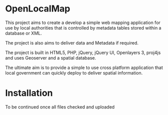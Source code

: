 OpenLocalMap
============

This project aims to create a develop a simple web mapping application for use by local authorities that is controlled by metadata tables stored within a database or XML.

The project is also aims to deliver data and Metadata if required. 

The project is built in HTML5, PHP, jQuery, jQuery UI, Openlayers 3,  proj4js and uses Geoserver and a spatial database. 

The ultimate aim is to provide a simple to use cross platform application that local government can quickly deploy to deliver spatial information. 


Installation
============

To be continued once all files checked and uploaded
